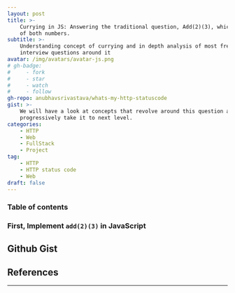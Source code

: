 ```yaml
---
layout: post
title: >-
    Currying in JS: Answering the traditional question, Add(2)(3), which gives sum
    of both numbers.
subtitle: >-
    Understanding concept of currying and in depth analysis of most frequent
    interview questions around it
avatar: /img/avatars/avatar-js.png
# gh-badge:
#     - fork
#     - star
#     - watch
#     - follow
gh-repo: anubhavsrivastava/whats-my-http-statuscode
gist: >-
    We will have a look at concepts that revolve around this question and
    progressively take it to next level.
categories:
    - HTTP
    - Web
    - FullStack
    - Project
tag:
    - HTTP
    - HTTP status code
    - Web
draft: false
---
```


### Table of contents

<!-- toc -->

<!-- tocstop -->

### First, Implement `add(2)(3)` in JavaScript

## Github Gist

## References

---
